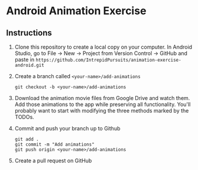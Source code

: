 # Android Animation Exercise
## Instructions
1. Clone this repository to create a local copy on your computer. In Android Studio, go to File -> New -> Project from Version Control -> GitHub and paste in `https://github.com/IntrepidPursuits/animation-exercise-android.git`

2. Create a branch called `<your-name>/add-animations`

    ```
    git checkout -b <your-name>/add-animations
    ```
3. Download the animation movie files from Google Drive and watch them. Add those animations to the app while preserving all functionality. You'll probably want to start with modifying the three methods marked by the TODOs.

4. Commit and push your branch up to Github

    ```
    git add .
    git commit -m "Add animations"
    git push origin <your-name>/add-animations
    ```
5. Create a pull request on GitHub
